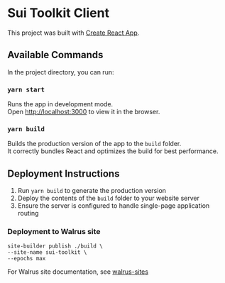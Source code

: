 # Sui Toolkit Client

This project was built with [Create React App](https://github.com/facebook/create-react-app).

## Available Commands

In the project directory, you can run:

### `yarn start`

Runs the app in development mode.  
Open [http://localhost:3000](http://localhost:3000) to view it in the browser.


### `yarn build`

Builds the production version of the app to the `build` folder.  
It correctly bundles React and optimizes the build for best performance.


## Deployment Instructions

1. Run `yarn build` to generate the production version
2. Deploy the contents of the `build` folder to your website server
3. Ensure the server is configured to handle single-page application routing

### Deployment to Walrus site
```
site-builder publish ./build \
--site-name sui-toolkit \
--epochs max
```

For Walrus site documentation, see [walrus-sites](https://docs.wal.app/walrus-sites/intro.html)